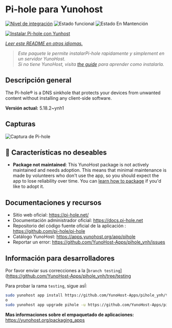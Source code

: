 <!--
Este archivo README esta generado automaticamente<https://github.com/YunoHost/apps/tree/master/tools/readme_generator>
No se debe editar a mano.
-->

# Pi-hole para Yunohost

[![Nivel de integración](https://dash.yunohost.org/integration/pihole.svg)](https://dash.yunohost.org/appci/app/pihole) ![Estado funcional](https://ci-apps.yunohost.org/ci/badges/pihole.status.svg) ![Estado En Mantención](https://ci-apps.yunohost.org/ci/badges/pihole.maintain.svg)

[![Instalar Pi-hole con Yunhost](https://install-app.yunohost.org/install-with-yunohost.svg)](https://install-app.yunohost.org/?app=pihole)

*[Leer este README en otros idiomas.](./ALL_README.md)*

> *Este paquete le permite instalarPi-hole rapidamente y simplement en un servidor YunoHost.*  
> *Si no tiene YunoHost, visita [the guide](https://yunohost.org/install) para aprender como instalarla.*

## Descripción general

The Pi-hole® is a DNS sinkhole that protects your devices from unwanted content without installing any client-side software.

**Versión actual:** 5.18.2~ynh1

## Capturas

![Captura de Pi-hole](./doc/screenshots/dashboard.png)

## :red_circle: Características no deseables

- **Package not maintained**: This YunoHost package is not actively maintained and needs adoption. This means that minimal maintenance is made by volunteers who don't use the app, so you should expect the app to lose reliability over time. You can [learn how to package](https://yunohost.org/packaging_apps_intro) if you'd like to adopt it.

## Documentaciones y recursos

- Sitio web oficial: <https://pi-hole.net/>
- Documentación administrador oficial: <https://docs.pi-hole.net>
- Repositorio del código fuente oficial de la aplicación : <https://github.com/pi-hole/pi-hole>
- Catálogo YunoHost: <https://apps.yunohost.org/app/pihole>
- Reportar un error: <https://github.com/YunoHost-Apps/pihole_ynh/issues>

## Información para desarrolladores

Por favor enviar sus correcciones a la [`branch testing`](https://github.com/YunoHost-Apps/pihole_ynh/tree/testing

Para probar la rama `testing`, sigue asÍ:

```bash
sudo yunohost app install https://github.com/YunoHost-Apps/pihole_ynh/tree/testing --debug
o
sudo yunohost app upgrade pihole -u https://github.com/YunoHost-Apps/pihole_ynh/tree/testing --debug
```

**Mas informaciones sobre el empaquetado de aplicaciones:** <https://yunohost.org/packaging_apps>
